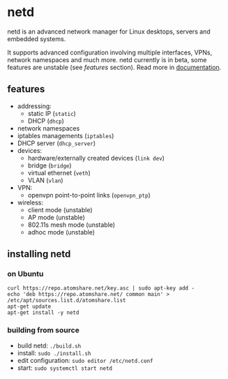 # netd

netd is an advanced network manager for Linux desktops, servers and embedded systems.

It supports advanced configuration involving multiple interfaces, VPNs, network namespaces and much more. netd currently is in beta, some features are unstable (see _features_ section). Read more in [documentation](doc.org).

## features

- addressing:
  - static IP (`static`)
  - DHCP (`dhcp`)
- network namespaces
- iptables managements (`iptables`)
- DHCP server (`dhcp_server`)
- devices:
  - hardware/externally created devices (`link dev`)
  - bridge (`bridge`)
  - virtual ethernet (`veth`)
  - VLAN (`vlan`)
- VPN:
  - openvpn point-to-point links (`openvpn_ptp`)
- wireless:
  - client mode (unstable)
  - AP mode (unstable)
  - 802.11s mesh mode (unstable)
  - adhoc mode (unstable)

## installing netd

### on Ubuntu

```
curl https://repo.atomshare.net/key.asc | sudo apt-key add -
echo 'deb https://repo.atomshare.net/ common main' > /etc/apt/sources.list.d/atomshare.list
apt-get update
apt-get install -y netd
```

### building from source

- build netd: `./build.sh`
- install: `sudo ./install.sh`
- edit configuration: `sudo editor /etc/netd.conf`
- start: `sudo systemctl start netd`

